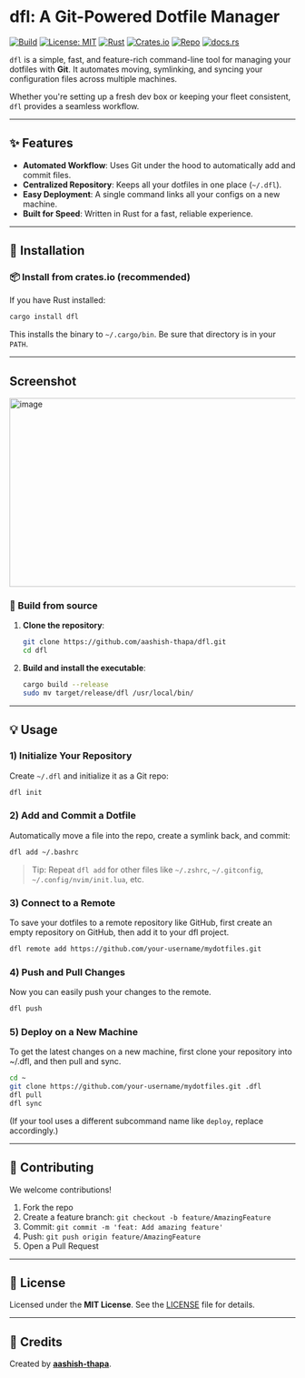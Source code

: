 
# dfl: A Git-Powered Dotfile Manager

[![Build](https://img.shields.io/badge/build-passing-brightgreen.svg)](#)
[![License: MIT](https://img.shields.io/badge/License-MIT-blue.svg)](LICENSE)
[![Rust](https://img.shields.io/badge/Rust-stable-orange.svg)](https://www.rust-lang.org)
[![Crates.io](https://img.shields.io/crates/v/dfl.svg)](https://crates.io/crates/dfl)
[![Repo](https://img.shields.io/badge/github-aashish--thapa%2Fdfl-lightgrey.svg)](https://github.com/aashish-thapa/dfl)
[![docs.rs](https://img.shields.io/badge/docs-docs.rs-informational.svg)](https://docs.rs/dfl)

`dfl` is a simple, fast, and feature-rich command-line tool for managing your dotfiles with **Git**.
It automates moving, symlinking, and syncing your configuration files across multiple machines.

Whether you're setting up a fresh dev box or keeping your fleet consistent, `dfl` provides a seamless workflow.

---

## ✨ Features

- **Automated Workflow**: Uses Git under the hood to automatically add and commit files.
- **Centralized Repository**: Keeps all your dotfiles in one place (`~/.dfl`).
- **Easy Deployment**: A single command links all your configs on a new machine.
- **Built for Speed**: Written in Rust for a fast, reliable experience.

---

## 🚀 Installation

### 📦 Install from crates.io (recommended)

If you have Rust installed:

```bash
cargo install dfl
````

This installs the binary to `~/.cargo/bin`.
Be sure that directory is in your `PATH`.

---
## Screenshot
<img width="954" height="332" alt="image" src="https://github.com/user-attachments/assets/80584caa-3560-4492-a1a6-20dd3c4d5e4f" />


### 🔧 Build from source

1. **Clone the repository**:

   ```bash
   git clone https://github.com/aashish-thapa/dfl.git
   cd dfl
   ```

2. **Build and install the executable**:

   ```bash
   cargo build --release
   sudo mv target/release/dfl /usr/local/bin/
   ```

---

## 💡 Usage

### 1) Initialize Your Repository

Create `~/.dfl` and initialize it as a Git repo:

```bash
dfl init
```

### 2) Add and Commit a Dotfile

Automatically move a file into the repo, create a symlink back, and commit:

```bash
dfl add ~/.bashrc
```

> Tip: Repeat `dfl add` for other files like `~/.zshrc`, `~/.gitconfig`, `~/.config/nvim/init.lua`, etc.

### 3) Connect to a Remote

To save your dotfiles to a remote repository like GitHub, first create an empty repository on GitHub, then add it to your dfl project.

```bash
dfl remote add https://github.com/your-username/mydotfiles.git
```

### 4) Push and Pull Changes

Now you can easily push your changes to the remote.

```bash
dfl push
```

### 5) Deploy on a New Machine

To get the latest changes on a new machine, first clone your repository into ~/.dfl, and then pull and sync.

```bash
cd ~
git clone https://github.com/your-username/mydotfiles.git .dfl
dfl pull
dfl sync
```

(If your tool uses a different subcommand name like `deploy`, replace accordingly.)

---

## 🤝 Contributing

We welcome contributions!

1. Fork the repo
2. Create a feature branch: `git checkout -b feature/AmazingFeature`
3. Commit: `git commit -m 'feat: Add amazing feature'`
4. Push: `git push origin feature/AmazingFeature`
5. Open a Pull Request

---

## 📄 License

Licensed under the **MIT License**.
See the [LICENSE](LICENSE) file for details.

---

## 🙏 Credits

Created by [**aashish-thapa**](https://github.com/aashish-thapa).

```
```
